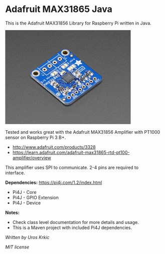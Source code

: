 # Adafruit MAX31865 Java
This is the Adafruit MAX31856 Library for Raspberry Pi written in Java.

<a href="https://www.adafruit.com/products/3328"><img src="assets/image.jpg" height="300"/></a>

Tested and works great with the Adafruit MAX31856 Amplifier with PT1000 sensor on Raspberry Pi 3 B+.

   * <a href="http://www.adafruit.com/products/3328">http://www.adafruit.com/products/3328</a>
   * <a href="https://learn.adafruit.com/adafruit-max31865-rtd-pt100-amplifier/overview">https://learn.adafruit.com/adafruit-max31865-rtd-pt100-amplifier/overview</a>

This amplifier uses SPI to communicate. 2-4 pins are required to  
interface.

**Dependencies:** <a href="https://pi4j.com/1.2/index.html">https://pi4j.com/1.2/index.html</a>

* Pi4J - Core
* Pi4J - GPIO Extension
* Pi4J - Device

**Notes:**

* Check class level documentation for more details and usage.
* This is a Maven project with included Pi4J dependencies.

*Written by Uros Krkic*

*MIT license*
